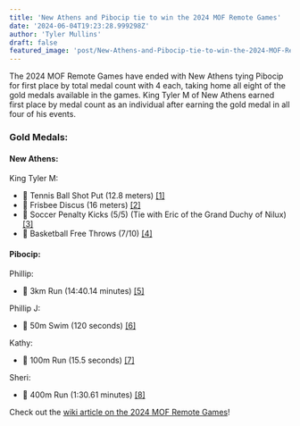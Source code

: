 ```yaml
---
title: 'New Athens and Pibocip tie to win the 2024 MOF Remote Games'
date: '2024-06-04T19:23:28.999298Z'
author: 'Tyler Mullins'
draft: false
featured_image: 'post/New-Athens-and-Pibocip-tie-to-win-the-2024-MOF-Remote-Games-2024-06-04-19-23-28.999298/IMG_0773.png'
---
```


The 2024 MOF Remote Games have ended with New Athens tying Pibocip for first place by total medal count with 4 each, taking home all eight of the gold medals available in the games. King Tyler M of New Athens earned first place by medal count as an individual after earning the gold medal in all four of his events. 

### Gold Medals:
#### New Athens:
King Tyler M:
   - 🥇 Tennis Ball Shot Put (12.8 meters) [[1]](https://drive.google.com/file/d/1z5hrL_34Qqhxp2nPqfHb_1ZFskEurIgm/view?usp=sharing)
   - 🥇 Frisbee Discus (16 meters) [[2]](https://drive.google.com/file/d/1zEnJnTElsOe9Pl9zMp6SS1QIqAFmRP0y/view?usp=sharing)
   - 🥇 Soccer Penalty Kicks (5/5) (Tie with Eric of the Grand Duchy of Nilux) [[3]](https://drive.google.com/file/d/1zOgQoY1VBHgfIc1R7Gejzvm979iBHlvu/view?usp=sharing)
   - 🥇 Basketball Free Throws (7/10) [[4]](https://drive.google.com/file/d/1zFbK6g4nksAD1xFD-6r2WmpwRHqqXDTw/view?usp=sharing)
#### Pibocip:
Phillip:
   - 🥇 3km Run (14:40.14 minutes) [[5]](https://media.discordapp.net/attachments/912850581083799585/1248034345910800485/Screenshot_2024-06-02_at_2.15.44_pm.png?ex=6663838f&is=6662320f&hm=6a8fa2f1d52b5cd167672b9fdedac88f15225a3813b172dd51e24b93d8ca9b82&=&format=webp&quality=lossless&width=1036&height=733)

Phillip J:
   - 🥇 50m Swim (120 seconds) [[6]](https://media.discordapp.net/attachments/912850581083799585/1248034346376495115/Screenshot_2024-06-02_at_2.24.54_pm.png?ex=6663838f&is=6662320f&hm=e65b41b4cc1ad34b1b31efa316a068cac370b67491a98d8b60361e391224eba9&=&format=webp&quality=lossless&width=1038&height=732)

Kathy:
   - 🥇 100m Run (15.5 seconds) [[7]](https://media.discordapp.net/attachments/912850581083799585/1248034344811888860/Screenshot_2024-06-02_at_2.11.43_pm.png?ex=6663838f&is=6662320f&hm=1fccf30b574b779267ece5bdf455b5c2b23a66b167169a01c147018145923b2f&=&format=webp&quality=lossless&width=1036&height=732)

Sheri:
   - 🥇 400m Run (1:30.61 minutes) [[8]](https://media.discordapp.net/attachments/912850581083799585/1248034345315471473/Screenshot_2024-06-02_at_2.13.21_pm.png?ex=6663838f&is=6662320f&hm=8dabe4ad7a77e0ec2233949cb85c1b04e9925775246684f3eae6450e2895a0a8&=&format=webp&quality=lossless&width=1035&height=733)


Check out the [wiki article on the 2024 MOF Remote Games](https://micronations.wiki/wiki/2024_MOF_Remote_Games)!
